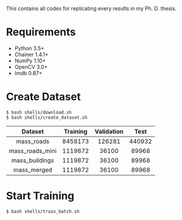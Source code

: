 This contains all codes for replicating every results in my Ph. D. thesis.

# Requirements
- Python 3.5+
- Chainer 1.4.1+
- NumPy 1.10+
- OpenCV 3.0+
- lmdb 0.87+

# Create Dataset

```
$ bash shells/download.sh
$ bash shells/create_dataset.sh
```

Dataset         | Training | Validation | Test
:-------------: | :------: | :--------: | :----:
mass_roads      | 8458173  | 126281     | 440932
mass_roads_mini | 1119872  | 36100      | 89968
mass_buildings  | 1119872  | 36100      | 89968
mass_merged     | 1119872  | 36100      | 89968

# Start Training

```
$ bash shells/train_batch.sh
```
